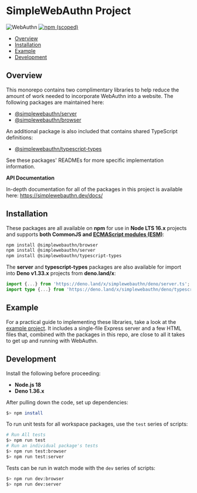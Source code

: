 # SimpleWebAuthn Project <!-- omit in toc -->

![WebAuthn](https://img.shields.io/badge/WebAuthn-Simplified-blueviolet?style=for-the-badge&logo=WebAuthn)
[![npm (scoped)](https://img.shields.io/npm/v/@simplewebauthn/server?style=for-the-badge&logo=npm)](https://www.npmjs.com/search?q=simplewebauthn)

- [Overview](#overview)
- [Installation](#installation)
- [Example](#example)
- [Development](#development)

## Overview

This monorepo contains two complimentary libraries to help reduce the amount of work needed to
incorporate WebAuthn into a website. The following packages are maintained here:

- [@simplewebauthn/server](https://github.com/MasterKale/SimpleWebAuthn/tree/master/packages/server)
- [@simplewebauthn/browser](https://github.com/MasterKale/SimpleWebAuthn/tree/master/packages/browser)

An additional package is also included that contains shared TypeScript definitions:

- [@simplewebauthn/typescript-types](https://github.com/MasterKale/SimpleWebAuthn/tree/master/packages/typescript-types/)

See these packages' READMEs for more specific implementation information.

**API Documentation**

In-depth documentation for all of the packages in this project is available here:
https://simplewebauthn.dev/docs/

## Installation

These packages are all available on **npm** for use in **Node LTS 16.x** projects and supports
**both CommonJS and [ECMAScript modules (ESM)](https://nodejs.org/api/esm.html#enabling)**:

```sh
npm install @simplewebauthn/browser
npm install @simplewebauthn/server
npm install @simplewebauthn/typescript-types
```

The **server** and **typescript-types** packages are also available for import into **Deno v1.33.x**
projects from **deno.land/x**:

```ts
import {...} from 'https://deno.land/x/simplewebauthn/deno/server.ts';
import type {...} from 'https://deno.land/x/simplewebauthn/deno/typescript-types.ts';
```

## Example

For a practical guide to implementing these libraries, take a look at the
[example project](https://github.com/MasterKale/SimpleWebAuthn/tree/master/example). It includes a
single-file Express server and a few HTML files that, combined with the packages in this repo, are
close to all it takes to get up and running with WebAuthn.

## Development

Install the following before proceeding:

- **Node.js 18**
- **Deno 1.36.x**

After pulling down the code, set up dependencies:

```sh
$> npm install
```

To run unit tests for all workspace packages, use the `test` series of scripts:

```sh
# Run All tests
$> npm run test
# Run an individual package's tests
$> npm run test:browser
$> npm run test:server
```

Tests can be run in watch mode with the `dev` series of scripts:

```sh
$> npm run dev:browser
$> npm run dev:server
```
